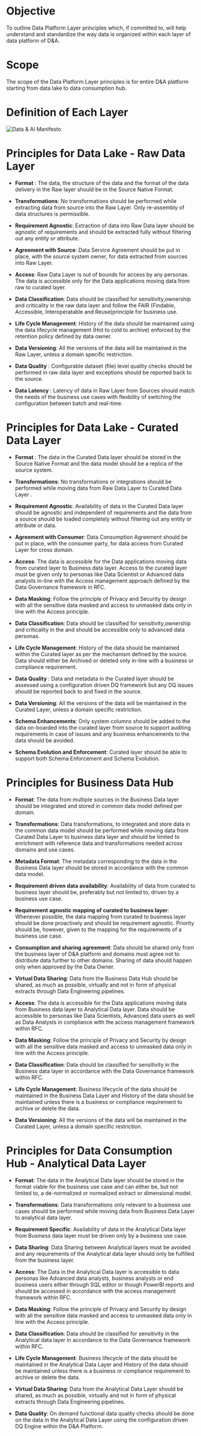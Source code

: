 # Objective 
To outline Data Platform Layer principles which, if committed to, will help understand and standardize the way data is organized within each layer of data platform of D&A.

# Scope
The scope of the Data Platform Layer principles is for entire D&A platform starting from data lake to data consumption hub.

# Definition of Each Layer

![Data & AI Manifesto](Reference-Architecture.png)

# Principles for Data Lake - Raw Data Layer​

- **Format** : The data, the structure of the data and the format of the data delivery in the Raw layer should be in the Source Native Format.

- **Transformations**: No transformations should be performed while extracting data from source into the Raw Layer. Only re-assembly of data structures is permissible. ​

- **Requirement Agnostic**: Extraction of data into Raw Data layer should be agnostic of requirements and should be extracted fully without filtering out any entity or attribute​.

- **Agreement with Source**: Data Service Agreement should be put in place, with the source system owner, for data extracted from sources into Raw Layer.​

- **Access**: Raw Data Layer is out of bounds for access by any personas. The data is accessible only for the Data applications moving data from raw to curated layer. ​

- **Data Classification**: Data should be classified for sensitivity,ownership and criticality in the raw data layer and follow the FAIR (Findable, Accessible, Interoperatable and Reuse)principle for business use.

- **Life Cycle Management**: History of the data should be maintained using the data lifecycle management (Hot to cold to archive) enforced by the retention policy defined by data owner.​

- **Data Versioning**: All the versions of the data will be maintained in the Raw Layer, unless a domain specific restriction. 

- **Data Quality** : Configurable dataset (file) level quality checks should be performed in raw data layer and exceptions should be reported back to the source. ​

- **Data Latency** : Latency of data in Raw Layer from Sources should match the needs of the business use cases with flexbility of switching the configuration between batch and real-time.

# Principles for Data Lake - Curated Data Layer​
- **Format** : The data in the Curated Data layer should be stored in the Source Native Format and the data model should be a replica of the source system. ​

- **Transformations**: No transformations or integrations should be performed while moving data from Raw Data Layer to Curated Data Layer . ​

- **Requirement Agnostic**: Availability of data in the Curated Data layer should be agnostic and independent of requirements and the data from a source should be loaded completely without filtering out any entity or attribute or data.​

- **Agreement with Consumer**: Data Consumption Agreement should be put in place, with the consumer party, for data access from Curated Layer for cross domain.​

- **Access**: The data is accessible for the Data applications moving data from curated layer to Business data layer. Access to the curated layer must be given only to personas like Data Scientist or Advanced data analysts in-line with the Access management approach defined by the Data Governance framework in RFC.​

- **Data Masking**: Follow the principle of Privacy and Security by design with all the sensitive data masked and access to unmasked data only in line with the Access principle. 

- **Data Classification**: Data should be classified for sensitivity,ownership and criticality in the and should be accessible only to advanced data personas. ​

- **Life Cycle Management**: History of the data should be maintained within the Curated layer as per the mechanism defined by the source. Data should either be Archived or deleted only in-line with a business or compliance requirement. ​

- **Data Quality** : Data and metadata in the Curated layer should be assessed using a configuration driven  DQ framework but any DQ issues should be reported back to and fixed in the source.
  
- **Data Versioning**: All the versions of the data will be maintained in the Curated Layer, unless a domain specific restriction. 

- **Schema Enhancements**: Only system columns should be added to the data on-boarded into the curated layer from source to support auditing requirements in case of issues and any business enhancements to the data should be avoided. ​

- **Schema Evolution and Enforcement**: Curated layer should be able to support both Schema Enforcement and Schema Evolution. 

# Principles for Business Data Hub
- **Format**: The data from multiple sources in the Business Data layer should be integrated and stored in common data model defined per domain. ​

- **Transformations**: Data transformations, to integrated and store data in the common data model should be performed while moving data from Curated Data Layer to business data layer and should be limited to enrichment with reference data and transformations needed across domains and use cases. ​

- **Metadata Format**: The metadata corresponding to the data in the Business Data layer should be stored in accordance with the common data model.  ​

- **Requirement driven data availability**: Availability of data from curated to business layer should be, preferably but not limited to, driven by a business use case. ​

- **Requirement agnostic mapping of curated to business layer**: Whenever possible, the data mapping from curated to business layer should be done proactively and should be requirement agnostic. Priority should be, however, given to the mapping for the requirements of a business use case. ​

- **Consumption and sharing agreement**: Data should be shared only from the business layer of D&A platform and domains must agree not to distribute data further to other domains. ​Sharing of data should happen only when approved by the Data Owner. 

- **Virtual Data Sharing**: Data from the Business Data Hub should be shared, as much as possible, virtually and not in form of physical extracts through Data Engineering pipelines. ​

- **Access**: The data is accessible for the Data applications moving data from Business data layer to Analytical Data layer. Data should be accessible to personas like Data Scientists, Advanced data users as well as Data Analysts in compliance with the access management framework within RFC.​

- **Data Masking**: Follow the principle of Privacy and Security by design with all the sensitive data masked and access to unmasked data only in line with the Access principle. 

- **Data Classification**: Data should be classified for sensitivity in the Business data layer in accordance with the Data Governance framework within RFC. ​

- **Life Cycle Management**: Business lifecycle of the data should be maintained in the Business Data Layer and History of the data should be maintained unless there is a business or compliance requirement to archive or delete the data. ​

- **Data Versioning**: All the versions of the data will be maintained in the Curated Layer, unless a domain specific restriction.

# Principles for Data Consumption Hub - Analytical Data Layer
- **Format**: The data  in the Analytical Data layer should be stored in the format viable for the business use case and can either be, but not limited to, a de-normalized or normalized extract or dimensional model. ​

- **Transformations**: Data transformations only relevant to a business use cases should be performed while moving data from Business Data Layer to analytical data layer.​

- **Requirement Specific**: Availability of data in the Analytical Data layer from Business data layer must be driven only by a business use case. ​

- **Data Sharing**: Data Sharing between Analytical layers must be avoided and any requirements of the Analytical data layer should only be fulfilled from the business layer. ​

- **Access**: The Data in the Analytical Data layer is accessible to data personas like Advanced data analysts, business analysts or end business users either through SQL editor or though PowerBI reports and should be accessed in accordance with the access management framework within RFC. ​

- **Data Masking**: Follow the principle of Privacy and Security by design with all the sensitive data masked and access to unmasked data only in line with the Access principle. 

- **Data Classification**: Data should be classified for sensitivity in the Analytical data layer in accordance to the Data Governance framework within RFC. ​

- **Life Cycle Management**: Business lifecycle of the data should be maintained in the Analytical Data Layer and History of the data should be maintained unless there is a business or compliance requirement to archive or delete the data. ​

- **Virtual Data Sharing**: Data from the Analytical Data Layer should be shared, as much as possible, virtually and not in form of physical extracts through Data Engineering pipelines. ​

- **Data Quality**: On demand functional data quality checks should be done on the data in the Analytical Data Layer using the configuration driven DQ Engine within the D&A Platform. 